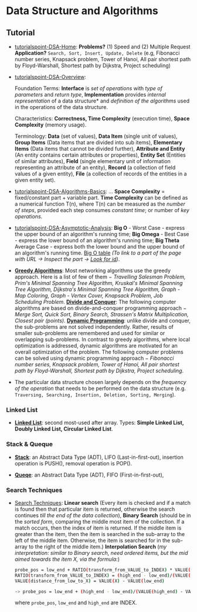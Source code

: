 # Data Structure and Algorithms

## Tutorial

* [tutorialspoint-DSA-Home](https://www.tutorialspoint.com/data_structures_algorithms/index.htm): **Problems?** (1) Speed and (2) Multiple Request **Application?** `Search, Sort, Insert, Update, Delete` (e.g, Fibonacci number series, Knapsack problem, Tower of Hanoi, All pair shortest path by Floyd-Warshall, Shortest path by Dijkstra, Project scheduling)
* [tutorialspoint-DSA-Overview](https://www.tutorialspoint.com/data_structures_algorithms/data_structure_overview.htm):

  Foundation Terms: **Interface** is *set of operations* with *type of parameters* and *return type*, **Implementation** provides *internal representation* of a data structure* and *definition of the algorithms* used in the operations of the data structure.
  
  Characteristics: **Correctness, Time Complexity** (execution time), **Space Complexity** (memory usage).
  
  Terminology: **Data** (set of values), **Data Item** (single unit of values), **Group Items** (Data items that are divided into sub items), **Elementary Items** (Data items that cannot be divided further), **Attribute and Entity** (An entity contains certain attributes or properties), **Entity Set** (Entities of similar attributes), **Field** (single elementary unit of information representing an attribute of an entity), **Record** (a collection of field values of a given entity), **File** (a collection of records of the entities in a given entity set). 

* [tutorialspoint-DSA-Algorithms-Basics](https://www.tutorialspoint.com/data_structures_algorithms/algorithms_basics.htm): ... **Space Complexity** = fixed/constant part + variable part. **Time Complexity**  can be defined as a numerical function T(n), where T(n) can be measured as the *number of steps*, provided each step consumes *constant time*; or number of *key operations*.

* [tutorialspoint-DSA-Asymptotic-Analysis](https://www.tutorialspoint.com/data_structures_algorithms/asymptotic_analysis.htm): **Big O** - Worst Case - express the upper bound of an algorithm's running time; **Big Omega** - Best Case -  express the lower bound of an algorithm's running time; **Big Theta** Average Case - express both the lower bound and the upper bound of an algorithm's running time. [Big O table](https://www.tutorialspoint.com/data_structures_algorithms/asymptotic_analysis.htm#_adr_abp_container_7) *(To link to a part of the page with URL -> Inspect the part -> [Look for id](https://stackoverflow.com/questions/2835140/how-do-i-link-to-part-of-a-page-hash))*.

* [**Greedy Algorithms**](https://www.tutorialspoint.com/data_structures_algorithms/greedy_algorithms.htm): Most networking algorithms use the greedy approach. Here is a list of few of them − *Travelling Salesman Problem, Prim's Minimal Spanning Tree Algorithm, Kruskal's Minimal Spanning Tree Algorithm, Dijkstra's Minimal Spanning Tree Algorithm, Graph - Map Coloring, Graph - Vertex Cover, Knapsack Problem, Job Scheduling Problem*. [**Divide and Conquer**](https://www.tutorialspoint.com/data_structures_algorithms/divide_and_conquer.htm): The following computer algorithms are based on divide-and-conquer programming approach − *Merge Sort, Quick Sort, Binary Search, Strassen's Matrix Multiplication, Closest pair (points)*. [**Dynamic Programming**](https://www.tutorialspoint.com/data_structures_algorithms/dynamic_programming.htm): unlike divide and conquer, the sub-problems are not solved independently. Rather, results of smaller sub-problems are remembered and used for similar or overlapping sub-problems. In contrast to greedy algorithms, where local optimization is addressed, dynamic algorithms are motivated for an overall optimization of the problem. The following computer problems can be solved using dynamic programming approach − *Fibonacci number series, Knapsack problem, Tower of Hanoi, All pair shortest path by Floyd-Warshall, Shortest path by Dijkstra, Project scheduling*.

* The particular data structure chosen largely depends on the *frequency of the operation* that needs to be performed on the data structure (e.g. `Traversing, Searching, Insertion, Deletion, Sorting, Merging`). 

### Linked List

* [**Linked List**](https://www.tutorialspoint.com/data_structures_algorithms/linked_list_algorithms.htm): second most-used after array. Types: **Simple Linked List, Doubly Linked List, Circular Linked List**.

### Stack & Queque
* [**Stack**](https://www.tutorialspoint.com/data_structures_algorithms/stack_algorithm.htm): an Abstract Data Type (ADT), LIFO (Last-in-first-out), insertion operation is PUSH(), removal operation is POP().

* [**Queqe**](https://www.tutorialspoint.com/data_structures_algorithms/dsa_queue.htm): an Abstract Data Type (ADT), FIFO (First-in-first-out), 

### Search Techniques
* [Search Techniques](https://www.tutorialspoint.com/data_structures_algorithms/linear_search_algorithm.htm): **Linear search** (Every item is checked and if a match is found then that particular item is returned, otherwise the search continues *till the end of the data collection*), **Binary Search** (should be in the *sorted form*, comparing the middle most item of the collection. If a match occurs, then the index of item is returned. If the middle item is greater than the item, then the item is searched in the sub-array to the left of the middle item. Otherwise, the item is searched for in the sub-array to the right of the middle item.) **Interpolation Search** (*my interpretation: similar to Binary search, need ordered items, but the mid aimed towards the item X, via the formula:*)

  ```sh
  probe_pos = low_end + RATIO(transform_from_VALUE_to_INDEX) * VALUE(distance_from_low_to_X) 
  RATIO(transform_from_VALUE_to_INDEX) = (high_end - low_end)/(VALUE(high_end) - VALUE(low_end))
  VALUE(distance_from_low_to_X) = VALUE(X) - VALUE(low_end)
  
  -> probe_pos = low_end + (high_end - low_end)/(VALUE(high_end) - VALUE(low_end)) * (VALUE(X) - VALUE(low_end))
  ```
  where `probe_pos`, `low_end` and `high_end` are INDEX.
